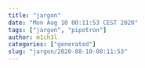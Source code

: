 ```yaml
---
title: "jargon"
date: "Mon Aug 10 00:11:53 CEST 2020"
tags: ["jargon", "pipotron"]
author: m1ch3l
categories: ["generated"]
slug: "jargon/2020-08-10-00:11:53"
---
```



